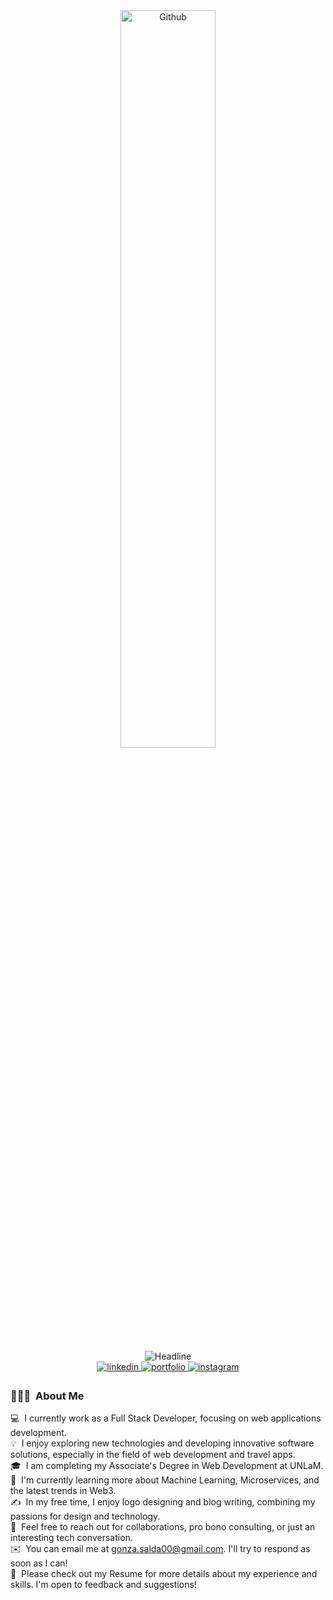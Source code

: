 
  <div align=center>
    <img width="55%" alt="Github" src="https://raw.githubusercontent.com/onimur/.github/master/.resources/git-header.svg" />
  </div>
  <div align=center>
    <img src="https://readme-typing-svg.herokuapp.com/?color=%236FDA44&size=32&center=true&vCenter=true&width=600&height=50&lines=Hi+there+I%27m+Gonza+%F0%9F%91%8B;Full+Stack+Developer;React+Developer;Node.js;JavaScript;Java+SpringBoot;%26+MySQL;Tech+Lover;Enthusiast;Collaborative+%26+Creative;Open-Source+Advocate" alt="Headline" />
  </div>
  <div align=center>
        <a href="https://www.linkedin.com/in/gonzalo-saldaño/">
          <img src=https://img.shields.io/badge/linkedin-%2300acee.svg?color=405DE6&style=for-the-badge&logo=linkedin&logoColor=white alt=linkedin style="margin-bottom: 5px;" />
        </a>
        <a href="https://gonzalosaldanio.netlify.app/">
          <img src=https://img.shields.io/badge/portfolio-%2300acee.svg?color=4D1C79&style=for-the-badge&logo=portfolio&logoColor=white alt=portfolio style="margin-bottom: 5px;" />
        </a>
        <a href="https://www.instagram.com/gonza.salda/">
        <img src=https://img.shields.io/badge/instagram-%ff5851db.svg?color=C13584&style=for-the-badge&logo=instagram&logoColor=white alt=instagram style="margin-bottom: 5px;" />
        </a>
  </div>

### 👨🏻‍💻 &nbsp;About Me

💻 &nbsp;I currently work as a Full Stack Developer, focusing on web applications development.\
💡 &nbsp;I enjoy exploring new technologies and developing innovative software solutions, especially in the field of web development and travel apps.\
🎓 &nbsp;I am completing my Associate's Degree in Web Development at UNLaM.\
🌱 &nbsp;I'm currently learning more about Machine Learning, Microservices, and the latest trends in Web3.\
✍️ &nbsp;In my free time, I enjoy logo designing and blog writing, combining my passions for design and technology.\
💬 &nbsp;Feel free to reach out for collaborations, pro bono consulting, or just an interesting tech conversation.\
✉️ &nbsp;You can email me at gonza.salda00@gmail.com. I'll try to respond as soon as I can!\
📄 &nbsp;Please check out my Resume for more details about my experience and skills. I'm open to feedback and suggestions!

